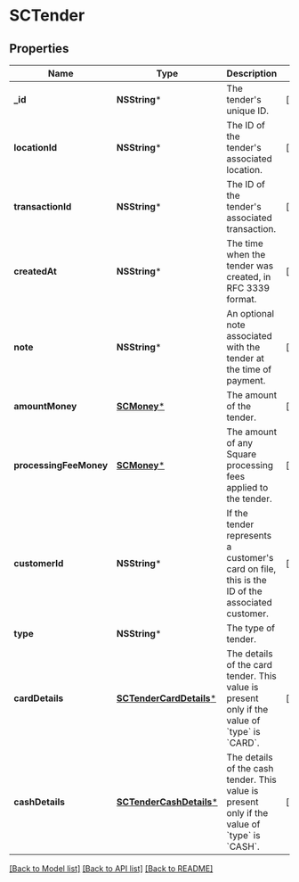 # SCTender

## Properties
Name | Type | Description | Notes
------------ | ------------- | ------------- | -------------
**_id** | **NSString*** | The tender&#39;s unique ID. | [optional] 
**locationId** | **NSString*** | The ID of the tender&#39;s associated location. | [optional] 
**transactionId** | **NSString*** | The ID of the tender&#39;s associated transaction. | [optional] 
**createdAt** | **NSString*** | The time when the tender was created, in RFC 3339 format. | [optional] 
**note** | **NSString*** | An optional note associated with the tender at the time of payment. | [optional] 
**amountMoney** | [**SCMoney***](SCMoney.md) | The amount of the tender. | [optional] 
**processingFeeMoney** | [**SCMoney***](SCMoney.md) | The amount of any Square processing fees applied to the tender. | [optional] 
**customerId** | **NSString*** | If the tender represents a customer&#39;s card on file, this is the ID of the associated customer. | [optional] 
**type** | **NSString*** | The type of tender. | 
**cardDetails** | [**SCTenderCardDetails***](SCTenderCardDetails.md) | The details of the card tender. This value is present only if the value of &#x60;type&#x60; is &#x60;CARD&#x60;. | [optional] 
**cashDetails** | [**SCTenderCashDetails***](SCTenderCashDetails.md) | The details of the cash tender. This value is present only if the value of &#x60;type&#x60; is &#x60;CASH&#x60;. | [optional] 

[[Back to Model list]](../README.md#documentation-for-models) [[Back to API list]](../README.md#documentation-for-api-endpoints) [[Back to README]](../README.md)


